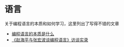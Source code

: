 # 语言

关于编程语言的本质和如何学习，这里列出了写得不错的文章
- [编程语言的本质是什么](https://mp.weixin.qq.com/s/4OP-YXXuPy20w1MCp8Mxrw)
- [《赵海平与张宏波谈编程语言》访谈实录](https://mp.weixin.qq.com/s/ZtUapwzgiCkXzC2TiDoG3Q)


